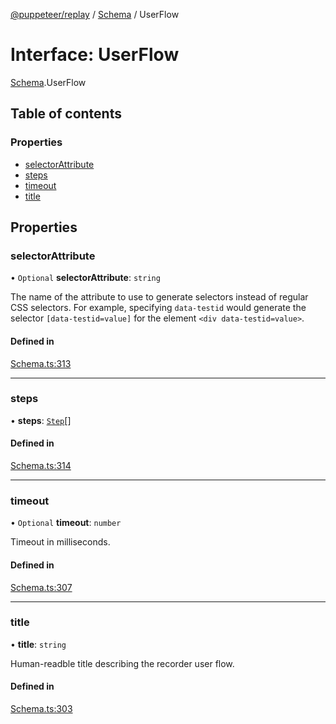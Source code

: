 [@puppeteer/replay](../README.md) / [Schema](../modules/Schema.md) / UserFlow

# Interface: UserFlow

[Schema](../modules/Schema.md).UserFlow

## Table of contents

### Properties

- [selectorAttribute](Schema.UserFlow.md#selectorattribute)
- [steps](Schema.UserFlow.md#steps)
- [timeout](Schema.UserFlow.md#timeout)
- [title](Schema.UserFlow.md#title)

## Properties

### selectorAttribute

• `Optional` **selectorAttribute**: `string`

The name of the attribute to use to generate selectors instead of regular
CSS selectors. For example, specifying `data-testid` would generate the
selector `[data-testid=value]` for the element `<div data-testid=value>`.

#### Defined in

[Schema.ts:313](https://github.com/puppeteer/replay/blob/main/src/Schema.ts#L313)

---

### steps

• **steps**: [`Step`](../modules/Schema.md#step)[]

#### Defined in

[Schema.ts:314](https://github.com/puppeteer/replay/blob/main/src/Schema.ts#L314)

---

### timeout

• `Optional` **timeout**: `number`

Timeout in milliseconds.

#### Defined in

[Schema.ts:307](https://github.com/puppeteer/replay/blob/main/src/Schema.ts#L307)

---

### title

• **title**: `string`

Human-readble title describing the recorder user flow.

#### Defined in

[Schema.ts:303](https://github.com/puppeteer/replay/blob/main/src/Schema.ts#L303)
